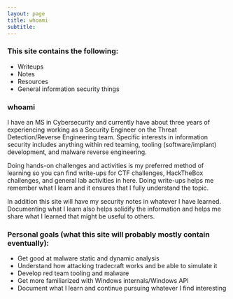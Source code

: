 ```yaml
---
layout: page
title: whoami
subtitle: 
---
```


### This site contains the following:
- Writeups
- Notes
- Resources
- General information security things

### whoami
I have an MS in Cybersecurity and currently have about three years of experiencing working as a Security Engineer on the Threat Detection/Reverse Engineering team. Specific interests in information security includes anything within red teaming, tooling (software/implant) development, and malware reverse engineering. 

Doing hands-on challenges and activities is my preferred method of learning so you can find write-ups for CTF challenges, HackTheBox challenges, and general lab activities in here. Doing write-ups helps me remember what I learn and it ensures that I fully understand the topic. 

In addition this site will have my security notes in whatever I have learned. Documenting what I learn also helps solidify the information and helps me share what I learned that might be useful to others.

### Personal goals (what this site will probably mostly contain eventually):
- Get good at malware static and dynamic analysis
- Understand how attacking tradecraft works and be able to simulate it
- Develop red team tooling and malware
- Get more familiarized with Windows internals/Windows API
- Document what I learn and continue pursuing whatever I find interesting